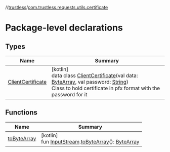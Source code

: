 //[trustless](../../index.md)/[com.trustless.requests.utils.certificate](index.md)

# Package-level declarations

## Types

| Name | Summary |
|---|---|
| [ClientCertificate](-client-certificate/index.md) | [kotlin]<br>data class [ClientCertificate](-client-certificate/index.md)(val data: [ByteArray](https://kotlinlang.org/api/latest/jvm/stdlib/kotlin/-byte-array/index.html), val password: [String](https://kotlinlang.org/api/latest/jvm/stdlib/kotlin/-string/index.html))<br>Class to hold certificate in pfx format with the password for it |

## Functions

| Name | Summary |
|---|---|
| [toByteArray](to-byte-array.md) | [kotlin]<br>fun [InputStream](https://developer.android.com/reference/kotlin/java/io/InputStream.html).[toByteArray](to-byte-array.md)(): [ByteArray](https://kotlinlang.org/api/latest/jvm/stdlib/kotlin/-byte-array/index.html) |
